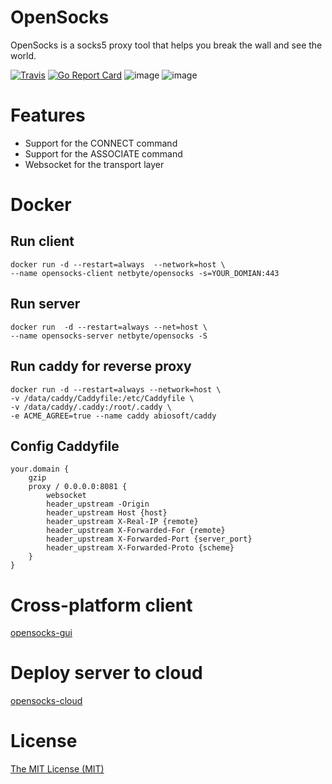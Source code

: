 # OpenSocks

OpenSocks is a socks5 proxy tool that helps you break the wall and see the world.

[![Travis](https://travis-ci.com/net-byte/opensocks.svg?branch=main)](https://github.com/net-byte/opensocks)
[![Go Report Card](https://goreportcard.com/badge/github.com/net-byte/opensocks)](https://goreportcard.com/report/github.com/net-byte/opensocks)
![image](https://img.shields.io/badge/License-MIT-orange)
![image](https://img.shields.io/badge/License-Anti--996-red)

# Features

* Support for the CONNECT command
* Support for the ASSOCIATE command
* Websocket for the transport layer

# Docker

## Run client
```
docker run -d --restart=always  --network=host \
--name opensocks-client netbyte/opensocks -s=YOUR_DOMIAN:443
```

## Run server
```
docker run  -d --restart=always --net=host \
--name opensocks-server netbyte/opensocks -S
```

## Run caddy for reverse proxy
```
docker run -d --restart=always --network=host \
-v /data/caddy/Caddyfile:/etc/Caddyfile \
-v /data/caddy/.caddy:/root/.caddy \
-e ACME_AGREE=true --name caddy abiosoft/caddy
```

## Config Caddyfile
```
your.domain {
    gzip
    proxy / 0.0.0.0:8081 {
        websocket
        header_upstream -Origin
        header_upstream Host {host}
        header_upstream X-Real-IP {remote}
        header_upstream X-Forwarded-For {remote}
        header_upstream X-Forwarded-Port {server_port}
        header_upstream X-Forwarded-Proto {scheme}
    }
}
```

# Cross-platform client
[opensocks-gui](https://github.com/net-byte/opensocks-gui)

# Deploy server to cloud
[opensocks-cloud](https://github.com/net-byte/opensocks-cloud)

# License

[The MIT License (MIT)](https://raw.githubusercontent.com/net-byte/opensocks/main/LICENSE)


